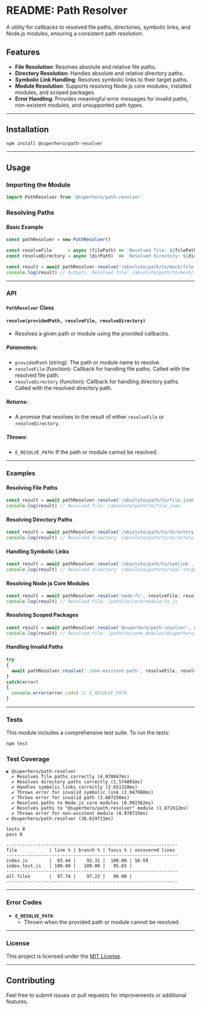 
# README: Path Resolver

A utility for callbacks to resolved file paths, directories, symbolic links, and Node.js modules, ensuring a consistent path resolution.

## Features

- **File Resolution**: Resolves absolute and relative file paths.
- **Directory Resolution**: Handles absolute and relative directory paths.
- **Symbolic Link Handling**: Resolves symbolic links to their target paths.
- **Module Resolution**: Supports resolving Node.js core modules, installed modules, and scoped packages.
- **Error Handling**: Provides meaningful error messages for invalid paths, non-existent modules, and unsupported path types.

---

## Installation

```bash
npm install @superhero/path-resolver
```

---

## Usage

### Importing the Module
```javascript
import PathResolver from '@superhero/path-resolver'
```

### Resolving Paths

#### Basic Example
```javascript
const pathResolver = new PathResolver()

const resolveFile      = async (filePath) => `Resolved file: ${filePath}`
const resolveDirectory = async (dirPath)  => `Resolved directory: ${dirPath}`

const result = await pathResolver.resolve('/absolute/path/to/mock/file.js', resolveFile, resolveDirectory)
console.log(result) // Outputs: Resolved file: /absolute/path/to/mock/file.js
```

---

### API

#### **`PathResolver` Class**

#### **`resolve(providedPath, resolveFile, resolveDirectory)`**

- Resolves a given path or module using the provided callbacks.

##### Parameters:
- `providedPath` (string): The path or module name to resolve.
- `resolveFile` (function): Callback for handling file paths. Called with the resolved file path.
- `resolveDirectory` (function): Callback for handling directory paths. Called with the resolved directory path.

##### Returns:
- A promise that resolves to the result of either `resolveFile` or `resolveDirectory`.

##### Throws:
- `E_RESOLVE_PATH`: If the path or module cannot be resolved.

---

### Examples

#### Resolving File Paths
```javascript
const result = await pathResolver.resolve('/absolute/path/to/file.json', resolveFile, resolveDirectory)
console.log(result) // Resolved file: /absolute/path/to/file.json
```

#### Resolving Directory Paths
```javascript
const result = await pathResolver.resolve('/absolute/path/to/directory', resolveFile, resolveDirectory)
console.log(result) // Resolved directory: /absolute/path/to/directory
```

#### Handling Symbolic Links
```javascript
const result = await pathResolver.resolve('/absolute/path/to/symlink', resolveFile, resolveDirectory)
console.log(result) // Resolved directory: /absolute/path/to/real-target
```

#### Resolving Node.js Core Modules
```javascript
const result = await pathResolver.resolve('node:fs', resolveFile, resolveDirectory)
console.log(result) // Resolved file: /path/to/core/module/fs.js
```

#### Resolving Scoped Packages
```javascript
const result = await pathResolver.resolve('@superhero/path-resolver', resolveFile, resolveDirectory)
console.log(result) // Resolved file: /path/to/node_modules/@superhero/path-resolver/index.js
```

#### Handling Invalid Paths
```javascript
try
{
  await pathResolver.resolve('./non-existent-path', resolveFile, resolveDirectory)
} 
catch(error) 
{
  console.error(error.code) // E_RESOLVE_PATH
}
```

---

### Tests

This module includes a comprehensive test suite. To run the tests:

```bash
npm test
```

### Test Coverage

```
▶ @superhero/path-resolver
  ✔ Resolves file paths correctly (4.078047ms)
  ✔ Resolves directory paths correctly (1.574091ms)
  ✔ Handles symbolic links correctly (2.651328ms)
  ✔ Throws error for invalid symbolic link (2.947988ms)
  ✔ Throws error for invalid path (3.607256ms)
  ✔ Resolves paths to Node.js core modules (0.992362ms)
  ✔ Resolves paths to "@superhero/path-resolver" module (1.871912ms)
  ✔ Throws error for non-existent module (0.970715ms)
✔ @superhero/path-resolver (38.619711ms)

tests 8
pass 8

----------------------------------------------------------------
file            | line % | branch % | funcs % | uncovered lines
----------------------------------------------------------------
index.js        |  93.44 |    92.31 |  100.00 | 56-59
index.test.js   | 100.00 |   100.00 |   95.65 | 
----------------------------------------------------------------
all files       |  97.74 |    97.22 |   96.00 | 
----------------------------------------------------------------
```

---

### Error Codes

- **`E_RESOLVE_PATH`**:
  - Thrown when the provided path or module cannot be resolved.

---

### License

This project is licensed under the [MIT License](LICENSE).

---

## Contributing
Feel free to submit issues or pull requests for improvements or additional features.
